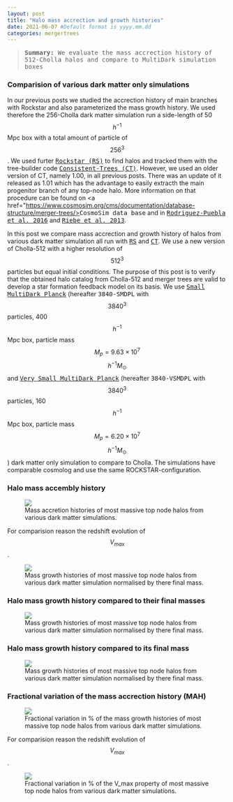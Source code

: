 ```yaml
---
layout: post
title: "Halo mass accrection and growth histories"
date: 2021-06-07 #Default format is yyyy.mm.dd
categories: mergertrees
---
```


<blockquote><tt><b>Summary:</b> We evaluate the mass accrection history of 512-Cholla halos and compare to MultiDark simulation boxes</tt></blockquote>

### Comparision of various dark matter only simulations

In our previous posts we studied the accrection history of main branches with Rockstar and also parameterized the mass growth history. We used therefore the 256-Cholla dark matter simulation run a side-length of 50$$h^{-1}$$Mpc box with a total amount of particle of $$256^3$$. We used furter <a href="https://ui.adsabs.harvard.edu/abs/2012ascl.soft10008B/abstract"><tt>Rockstar (RS)</tt></a> to find halos and tracked them with the tree-builder code <a href="https://ui.adsabs.harvard.edu/abs/2012ascl.soft10011B/abstract"><tt>Consistent-Trees (CT)</tt></a>. However, we used an older version of CT, namely 1.00, in all previous posts. There was an update of it released as 1.01 which has the advantage to easily extracth the main progenitor branch of any top-node halo. More information on that procedure can be found on <a href="https://www.cosmosim.org/cms/documentation/database-structure/merger-trees/><tt>CosmoSim data base</tt></a> and in <a href="https://arxiv.org/abs/1602.04813v2"><tt>Rodriguez-Puebla et al. 2016</tt></a> and <a href="https://ui.adsabs.harvard.edu/abs/2013AN....334..691R/abstract"><tt>Riebe et al. 2013</tt></a>.
  
In this post we compare mass accrection and growth history of halos from various dark matter simulation all run with <a href="https://ui.adsabs.harvard.edu/abs/2012ascl.soft10008B/abstract"><tt>RS</tt></a> and <a href="https://ui.adsabs.harvard.edu/abs/2012ascl.soft10011B/abstract"><tt>CT</tt></a>. We use a new version of Cholla-512 with a higher resolution of $$512^3$$ particles but equal initial conditions. The purpose of this post is to verify that the obtained halo catalog from Cholla-512 and merger trees are valid to develop a star formation feedback model on its basis. We use <a href="https://www.cosmosim.org/cms/simulations/smdpl/"><tt>Small MultiDark Planck</tt></a> (hereafter <tt>3840-SMDPL</tt> with $$3840^3$$ particles, 400$$h^{-1}$$Mpc box, particle mass $$M_p=9.63\times 10^7$$ $$h^{-1}M_{\odot}$$ and <a href="https://www.cosmosim.org/cms/simulations/vsmdpl/"><tt>Very Small MultiDark Planck</tt></a> (hereafter <tt>3840-VSMDPL</tt> with $$3840^3$$ particles, 160$$h^{-1}$$Mpc box, particle mass $$M_p=6.20\times 10^7$$ $$h^{-1}M_{\odot}$$) dark matter only simulation to compare to Cholla. The simulations have comparable cosmolog and use the same ROCKSTAR-configuration.
 
  
  
  
### Halo mass accembly history
  
<figure>
  <img src="{{ site.baseurl }}/plots/2021-06-07_MAH_Mvir_most_massive_var-sims.png">
  <figcaption>Mass accretion histories of most massive top node halos from various dark matter simulations.
  </figcaption>
</figure>
  
 For comparision reason the redshift evolution of $$V_{max}$$.

  <figure>
  <img src="{{ site.baseurl }}/plots/2021-06-07_MAH_Vmax_most_massive_var-sims.png">
  <figcaption>Mass growth histories of most massive top node halos from various dark matter simulation normalised by there final mass.
  </figcaption>
</figure>
  
### Halo mass growth history compared to their final masses

<figure>
  <img src="{{ site.baseurl }}/plots/2021-06-07_MAH_Mvir-growth_most_massive_var-sims.png">
  <figcaption>Mass growth histories of most massive top node halos from various dark matter simulation normalised by there final mass.
  </figcaption>
</figure>

### Halo mass growth history compared to its final mass

<figure>
  <img src="{{ site.baseurl }}/plots/2021-06-07_MAH_Mvir-growth_most_massive_var-sims.png">
  <figcaption>Mass growth histories of most massive top node halos from various dark matter simulation normalised by there final mass.
  </figcaption>
</figure>
  
### Fractional variation of the mass accrection history (MAH)
  
  <figure>
  <img src="{{ site.baseurl }}/plots/2021-06-07_MAH_Mvir_fraction_var-sims.png">
  <figcaption>Fractional variation in % of the mass growth histories of most massive top node halos from various dark matter simulations.
  </figcaption>
</figure>

 For comparision reason the redshift evolution of $$V_{max}$$.
   
  <figure>
  <img src="{{ site.baseurl }}/plots/2021-06-07_MAH_Vmax-fraction_var-sims.png.png">
  <figcaption>Fractional variation in % of the V_max property of most massive top node halos from various dark matter simulations.
  </figcaption>
</figure>


